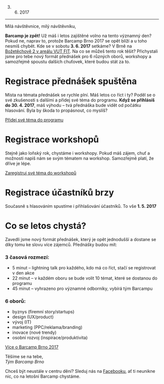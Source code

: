3. 6. 2017
----------

Milá návštěvnice, milý návštěvníku,

__Barcamp je zpět!__ Už máš i letos zajištěné volno na tento významný den? Pokud ne, naprav to, protože Barcamp Brno 2017 se opět blíží a u toho nesmíš chybět. Kde se v sobotu __3. 6. 2017__ setkáme? V Brně na [Božetěchově 2 v areálu VUT FIT](http://mapy.cz/s/7mXM). Na co se můžeš tento rok těšit? Přichystali jsme pro tebe nový formát přednášek pro 6 různých oborů, workshopy a samozřejmě spoustu dalších chuťovek, které budou stát za to.

Registrace přednášek spuštěna
=============================

Místa na témata přednášek se rychle plní. Máš letos co říct i ty? Poděl se o své zkušenosti s dalšími a přidej své téma do programu. __Když se přihlásíš do 30. 4. 2017__, máš výhodu – tvá přednáška bude vidět od počátku hlasování. Byla by škoda to propásnout, co myslíš? 

[Přidej své téma do programu](http://www.barcampbrno.cz/2017/prednasky.html)

Registrace workshopů
====================

Stejně jako loňský rok, chystáme i workshopy. Pokud máš zájem, chuť a možnosti napiš nám se svým tématem na workshop. Samozřejmě platí, že dříve je lépe.

[Zaregistruj své téma do workshopů](http://www.barcampbrno.cz/2017/workshopy.html)


Registrace účastníků brzy
=========================

Současně s hlasováním spustíme i přihlašování účastníků. To vše __1. 5. 2017__

Co se letos chystá?
===================

Zavedli jsme nový formát přednášek, který je opět jednodušší a dostane se díky tomu ke slovu více zájemců. Přednášky budou mít:

### 3 časová rozmezí:

 - 5 minut – lightning talk pro každého, kdo má co říct, stačí se registrovat v den akce
 - 22 minut – v každém oboru se bude volit 10 témat, které se dostanou do programu
 - 45 minut – vyhrazeno pro významné odborníky, vybírá tým Barcampu

### 6 oborů:

 - byznys (firemní story/startups)
 - design (UX/product)
 - vývoj (IT)
 - marketing (PPC/reklama/branding)
 - inovace (nové trendy)
 - osobní rozvoj (inspirace/produktivita)

[Více o Barcamp Brno 2017](http://www.barcampbrno.cz/2017/index.html)

Těšíme se na tebe,  
_Tým Barcamp Brno_

Chceš být neustále v centru dění? Sleduj nás na [Facebooku](https://www.facebook.com/barcamp.brno/), ať ti neunikne nic, co na letošní Barcamp chystáme.

